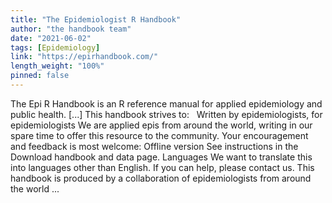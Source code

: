 ```yaml
---
title: "The Epidemiologist R Handbook"
author: "the handbook team"
date: "2021-06-02"
tags: [Epidemiology]
link: "https://epirhandbook.com/"
length_weight: "100%"
pinned: false
---
```


The Epi R Handbook is an R reference manual for applied epidemiology and public health. [...] This handbook strives to:   Written by epidemiologists, for epidemiologists We are applied epis from around the world, writing in our spare time to offer this resource to the community. Your encouragement and feedback is most welcome: Offline version See instructions in the Download handbook and data page. Languages We want to translate this into languages other than English. If you can help, please contact us. This handbook is produced by a collaboration of epidemiologists from around the world ...
